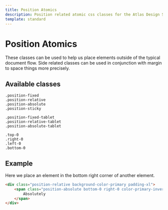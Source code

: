 ```yaml
---
title: Position Atomics
description: Position related atomic css classes for the Atlas Design System
template: standard
---
```


# Position Atomics

These classes can be used to help us place elements outside of the typical document flow. Side related classes can be used in conjunction with margin to space things more precisely.

## Available classes

```Text
.position-fixed
.position-relative
.position-absolute
.position-sticky

.position-fixed-tablet
.position-relative-tablet
.position-absolute-tablet

.top-0
.right-0
.left-0
.bottom-0
```

## Example

Here we place an element in the bottom right corner of another element.

```html
<div class="position-relative background-color-primary padding-xl">
	<span class="position-absolute bottom-0 right-0 color-primary-invert margin-sm">
		Absolutely
	</span>
</div>
```
